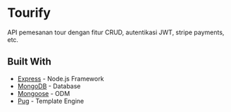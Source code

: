 <h1>Tourify</h1>
<p>API pemesanan tour dengan fitur CRUD, autentikasi JWT, stripe payments, etc.</p>
<h2>Built With</h2>
<ul>
	<li><a href="https://github.com/expressjs/express">Express</a> - Node.js Framework</li>
	<li><a href="https://github.com/mongodb/mongo">MongoDB</a> - Database</li>
	<li><a href="https://github.com/Automattic/mongoose">Mongoose</a> - ODM</li>
	<li><a href="https://github.com/pugjs/pug">Pug</a> - Template Engine</li>
</ul>
